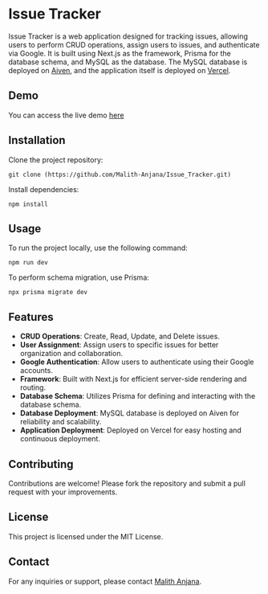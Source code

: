 # Issue Tracker

Issue Tracker is a web application designed for tracking issues, allowing users to perform CRUD operations, assign users to issues, and authenticate via Google. It is built using Next.js as the framework, Prisma for the database schema, and MySQL as the database. The MySQL database is deployed on [Aiven](https://aiven.io/), and the application itself is deployed on [Vercel](https://vercel.com/).

## Demo

You can access the live demo [here](https://issue-tracker-sable-delta.vercel.app/)

## Installation

Clone the project repository:

`git clone (https://github.com/Malith-Anjana/Issue_Tracker.git)`

Install dependencies:

`npm install`


## Usage

To run the project locally, use the following command:

`npm run dev`

To perform schema migration, use Prisma:

`npx prisma migrate dev`

## Features

- **CRUD Operations**: Create, Read, Update, and Delete issues.
- **User Assignment**: Assign users to specific issues for better organization and collaboration.
- **Google Authentication**: Allow users to authenticate using their Google accounts.
- **Framework**: Built with Next.js for efficient server-side rendering and routing.
- **Database Schema**: Utilizes Prisma for defining and interacting with the database schema.
- **Database Deployment**: MySQL database is deployed on Aiven for reliability and scalability.
- **Application Deployment**: Deployed on Vercel for easy hosting and continuous deployment.


## Contributing

Contributions are welcome! Please fork the repository and submit a pull request with your improvements.

## License

This project is licensed under the MIT License.

## Contact

For any inquiries or support, please contact [Malith Anjana]('malithanjana97@gmail.com).
